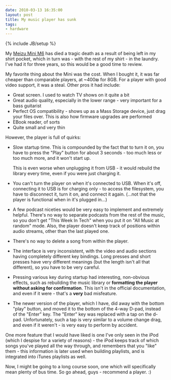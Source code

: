 ```yaml
---
date: 2010-03-13 16:35:00
layout: post
title: My music player has sunk
tags:
- hardware
---
```

{% include JB/setup %}

My [Meizu Mini M6](http://en.wikipedia.org/wiki/Meizu_M6_miniPlayer) has died a
tragic death as a result of being left in my shirt pocket, which in turn was -
with the rest of my shirt - in the laundry. I've had it for three years, so
this would be a good time to review.

My favorite thing about the Mini was the cost. When I bought it, it was far
cheaper than comparable players, at ~400₪ for 8GB. For a player with good video
support, it was a steal. Other pros it had include:

* Great screen. I used to watch TV shows on it quite a bit
* Great audio quality, especially in the lower range - very important for a
  bass guitarist
* Perfect OS compatibility - shows up as a Mass Storage device, just drag your
  files over. This is also how firmware upgrades are performed
* EBook reader, of sorts
* Quite small and very thin

However, the player is full of quirks:

* Slow startup time. This is compounded by the fact that to turn it on, you
  have to press the "Play" button for about 3 seconds - too much less or too
  much more, and it won't start up.

  This is even worse when unplugging it from USB - it would rebuild the library
  every time, even if you were just charging it.
* You can't turn the player on when it's connected to USB. When it's off,
  connecting it to USB is for charging only - to access the filesystem, you
  have to disconnect it, turn it on, and connect it again. (...not that the
  player is functional when in it's plugged in...)
* A few podcast niceties would be very easy to implement and extremely helpful.
  There's no way to separate podcasts from the rest of the music, so you don't
  get "This Week In Tech" when you put it on "All Music at random" mode.  Also,
  the player doesn't keep track of positions within audio streams, other than
  the last played one.
* There's no way to delete a song from within the player.
* The interface is very inconsistent, with the video and audio sections having
  completely different key bindings. Long presses and short presses have very
  different meanings (but the length isn't all that different), so you have to
  be very careful.
* Pressing various key during startup had interesting, non-obvious effects,
  such as rebuilding the music library or **formatting the player without
  asking for confirmation**. This isn't in the official documentation, and even
  if it were - that's a **very** bad misfeature.
* The newer version of the player, which I have, did away with the bottom
  "play" button, and moved it to the bottom of the 4-way D-pad, instead of the
  "Enter" key. The "Enter" key was replaced with a tap on the d-pad.
  Unfortunately, such a tap is very similar to a volume change drag, and even
  if it weren't - is very easy to perform by accident.

One more feature that I would have liked is one I've only seen in the iPod
(which I despise for a variety of reasons) - the iPod keeps track of which
songs you've played all the way through, and remembers that you "like" them -
this information is later used when building playlists, and is integrated into
iTunes playlists as well.

Now, I might be going to a long course soon, one which will specifically mean
plenty of bus time. So go ahead, guys - recommend a player. :)
